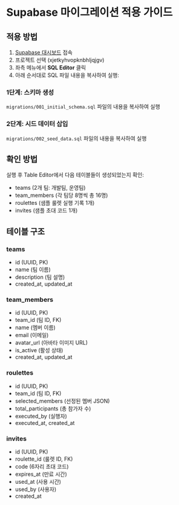# Supabase 마이그레이션 적용 가이드

## 적용 방법

1. [Supabase 대시보드](https://supabase.com/dashboard) 접속
2. 프로젝트 선택 (xjetkyhvopknbhljqjgv)
3. 좌측 메뉴에서 **SQL Editor** 클릭
4. 아래 순서대로 SQL 파일 내용을 복사하여 실행:

### 1단계: 스키마 생성
`migrations/001_initial_schema.sql` 파일의 내용을 복사하여 실행

### 2단계: 시드 데이터 삽입
`migrations/002_seed_data.sql` 파일의 내용을 복사하여 실행

## 확인 방법

실행 후 Table Editor에서 다음 테이블들이 생성되었는지 확인:
- teams (2개 팀: 개발팀, 운영팀)
- team_members (각 팀당 8명씩 총 16명)
- roulettes (샘플 룰렛 실행 기록 1개)
- invites (샘플 초대 코드 1개)

## 테이블 구조

### teams
- id (UUID, PK)
- name (팀 이름)
- description (팀 설명)
- created_at, updated_at

### team_members
- id (UUID, PK)
- team_id (팀 ID, FK)
- name (멤버 이름)
- email (이메일)
- avatar_url (아바타 이미지 URL)
- is_active (활성 상태)
- created_at, updated_at

### roulettes
- id (UUID, PK)
- team_id (팀 ID, FK)
- selected_members (선정된 멤버 JSON)
- total_participants (총 참가자 수)
- executed_by (실행자)
- executed_at, created_at

### invites
- id (UUID, PK)
- roulette_id (룰렛 ID, FK)
- code (6자리 초대 코드)
- expires_at (만료 시간)
- used_at (사용 시간)
- used_by (사용자)
- created_at